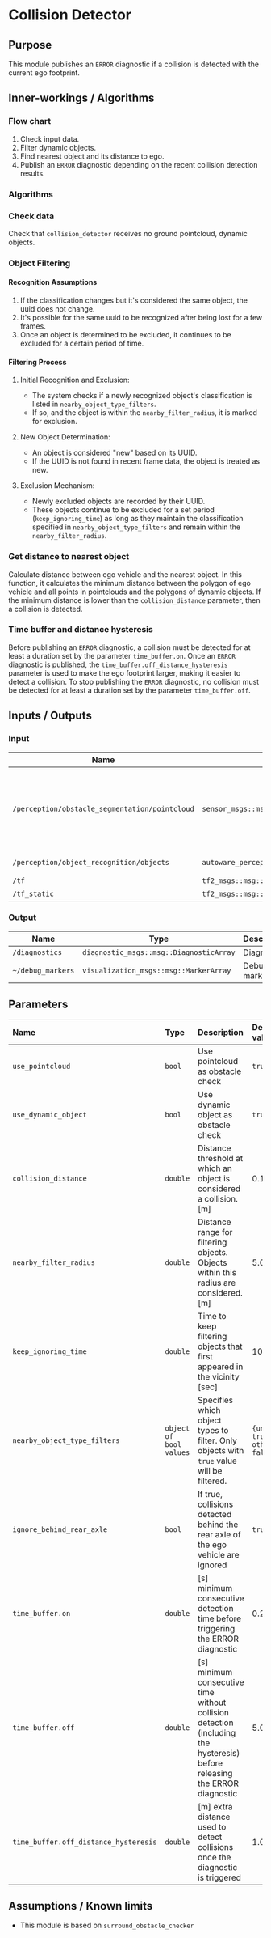 # Collision Detector

## Purpose

This module publishes an `ERROR` diagnostic if a collision is detected with the current ego footprint.

## Inner-workings / Algorithms

### Flow chart

1. Check input data.
2. Filter dynamic objects.
3. Find nearest object and its distance to ego.
4. Publish an `ERROR` diagnostic depending on the recent collision detection results.

### Algorithms

### Check data

Check that `collision_detector` receives no ground pointcloud, dynamic objects.

### Object Filtering

#### Recognition Assumptions

1. If the classification changes but it's considered the same object, the uuid does not change.
2. It's possible for the same uuid to be recognized after being lost for a few frames.
3. Once an object is determined to be excluded, it continues to be excluded for a certain period of time.

#### Filtering Process

1. Initial Recognition and Exclusion:
   - The system checks if a newly recognized object's classification is listed in `nearby_object_type_filters`.
   - If so, and the object is within the `nearby_filter_radius`, it is marked for exclusion.

2. New Object Determination:
   - An object is considered "new" based on its UUID.
   - If the UUID is not found in recent frame data, the object is treated as new.

3. Exclusion Mechanism:
   - Newly excluded objects are recorded by their UUID.
   - These objects continue to be excluded for a set period (`keep_ignoring_time`) as long as they maintain the classification specified in `nearby_object_type_filters` and remain within the `nearby_filter_radius`.

### Get distance to nearest object

Calculate distance between ego vehicle and the nearest object.
In this function, it calculates the minimum distance between the polygon of ego vehicle and all points in pointclouds and the polygons of dynamic objects.
If the minimum distance is lower than the `collision_distance` parameter, then a collision is detected.

### Time buffer and distance hysteresis

Before publishing an `ERROR` diagnostic, a collision must be detected for at least a duration set by the parameter `time_buffer.on`.
Once an `ERROR` diagnostic is published, the `time_buffer.off_distance_hysteresis` parameter is used to make the ego footprint larger,
making it easier to detect a collision.
To stop publishing the `ERROR` diagnostic, no collision must be detected for at least a duration set by the parameter `time_buffer.off`.

## Inputs / Outputs

### Input

| Name                                           | Type                                              | Description                                                        |
| ---------------------------------------------- | ------------------------------------------------- | ------------------------------------------------------------------ |
| `/perception/obstacle_segmentation/pointcloud` | `sensor_msgs::msg::PointCloud2`                   | Pointcloud of obstacles which the ego-vehicle should stop or avoid |
| `/perception/object_recognition/objects`       | `autoware_perception_msgs::msg::PredictedObjects` | Dynamic objects                                                    |
| `/tf`                                          | `tf2_msgs::msg::TFMessage`                        | TF                                                                 |
| `/tf_static`                                   | `tf2_msgs::msg::TFMessage`                        | TF static                                                          |

### Output

| Name              | Type                                    | Description   |
| ----------------- | --------------------------------------- | ------------- |
| `/diagnostics`    | `diagnostic_msgs::msg::DiagnosticArray` | Diagnostics   |
| `~/debug_markers` | `visualization_msgs::msg::MarkerArray`  | Debug markers |

## Parameters

| Name                                  | Type                    | Description                                                                                                               | Default value                    |
| :------------------------------------ | :---------------------- | :------------------------------------------------------------------------------------------------------------------------ | :------------------------------- |
| `use_pointcloud`                      | `bool`                  | Use pointcloud as obstacle check                                                                                          | `true`                           |
| `use_dynamic_object`                  | `bool`                  | Use dynamic object as obstacle check                                                                                      | `true`                           |
| `collision_distance`                  | `double`                | Distance threshold at which an object is considered a collision. [m]                                                      | 0.15                             |
| `nearby_filter_radius`                | `double`                | Distance range for filtering objects. Objects within this radius are considered. [m]                                      | 5.0                              |
| `keep_ignoring_time`                  | `double`                | Time to keep filtering objects that first appeared in the vicinity [sec]                                                  | 10.0                             |
| `nearby_object_type_filters`          | `object of bool values` | Specifies which object types to filter. Only objects with `true` value will be filtered.                                  | `{unknown: true, others: false}` |
| `ignore_behind_rear_axle`             | `bool`                  | If true, collisions detected behind the rear axle of the ego vehicle are ignored                                          | `true`                           |
| `time_buffer.on`                      | `double`                | [s] minimum consecutive detection time before triggering the ERROR diagnostic                                             | 0.2                              |
| `time_buffer.off`                     | `double`                | [s] minimum consecutive time without collision detection (including the hysteresis) before releasing the ERROR diagnostic | 5.0                              |
| `time_buffer.off_distance_hysteresis` | `double`                | [m] extra distance used to detect collisions once the diagnostic is triggered                                             | 1.0                              |

## Assumptions / Known limits

- This module is based on `surround_obstacle_checker`
